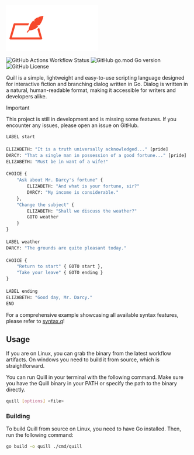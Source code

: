 <p align="left">
    <img src="assets/banner.png" alt="Quill Banner" width="50%">
</p>

![GitHub Actions Workflow Status](https://img.shields.io/github/actions/workflow/status/ThePat02/quill/go.yml)
![GitHub go.mod Go version](https://img.shields.io/github/go-mod/go-version/thepat02/quill)
![GitHub License](https://img.shields.io/github/license/thepat02/quill)


Quill is a simple, lightweight and easy-to-use scripting language designed for interactive fiction and branching dialog written in Go. Dialog is written in a natural, human-readable format, making it accessible for writers and developers alike.

> [!IMPORTANT]
> This project is still in development and is missing some features. If you encounter any issues, please open an issue on GitHub.

```python
LABEL start

ELIZABETH: "It is a truth universally acknowledged..." [pride]
DARCY: "That a single man in possession of a good fortune..." [pride]
ELIZABETH: "Must be in want of a wife!"

CHOICE {
    "Ask about Mr. Darcy's fortune" {
        ELIZABETH: "And what is your fortune, sir?"
        DARCY: "My income is considerable."
    },
    "Change the subject" {
        ELIZABETH: "Shall we discuss the weather?"
        GOTO weather
    }
}

LABEL weather
DARCY: "The grounds are quite pleasant today."

CHOICE {
    "Return to start" { GOTO start },
    "Take your leave" { GOTO ending }
}

LABEL ending
ELIZABETH: "Good day, Mr. Darcy."
END
``` 
For a comprehensive example showcasing all available syntax features, please refer to [syntax.q](/examples/syntax.q)!

## Usage
If you are on Linux, you can grab the binary from the latest workflow artifacts. On windows you need to build it from source, which is straightforward.

You can run Quill in your terminal with the following command. Make sure you have the Quill binary in your PATH or specify the path to the binary directly.
```bash
quill [options] <file>
```

### Building
To build Quill from source on Linux, you need to have Go installed. Then, run the following command:

```bash
go build -o quill ./cmd/quill
```